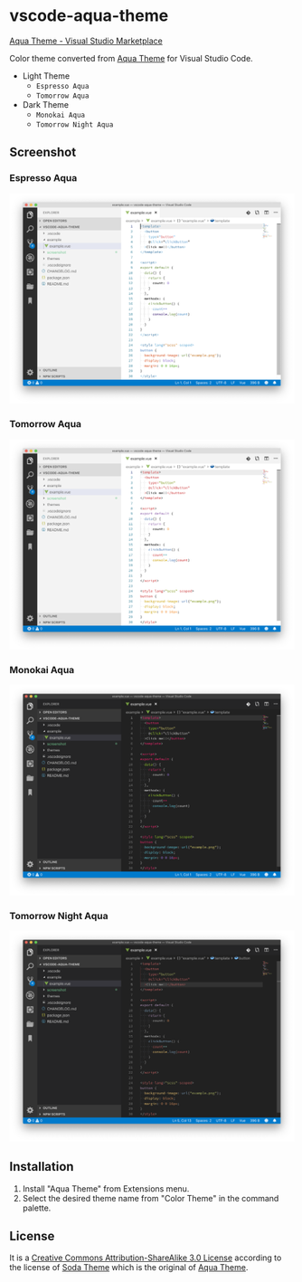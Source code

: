 # vscode-aqua-theme

[Aqua Theme - Visual Studio Marketplace](https://marketplace.visualstudio.com/items?itemName=kimulaco.vscode-aqua-theme)

Color theme converted from [Aqua Theme](https://github.com/cafarm/aqua-theme) for Visual Studio Code.

- Light Theme
    - `Espresso Aqua`
    - `Tomorrow Aqua`
- Dark Theme
    - `Monokai Aqua`
    - `Tomorrow Night Aqua`

## Screenshot

### Espresso Aqua

![](./screenshot/EspressoAqua.png)

### Tomorrow Aqua

![](./screenshot/TomorrowAqua.png)

### Monokai Aqua

![](./screenshot/MonokaiAqua.png)

### Tomorrow Night Aqua

![](./screenshot/TomorrowNightAqua.png)

## Installation

1. Install "Aqua Theme" from Extensions menu.
2. Select the desired theme name from "Color Theme" in the command palette.

## License

It is a [Creative Commons Attribution-ShareAlike 3.0 License](https://creativecommons.org/licenses/by-sa/3.0/) according to the license of [Soda Theme](https://github.com/buymeasoda/soda-theme) which is the original of [Aqua Theme](https://github.com/cafarm/aqua-theme).
